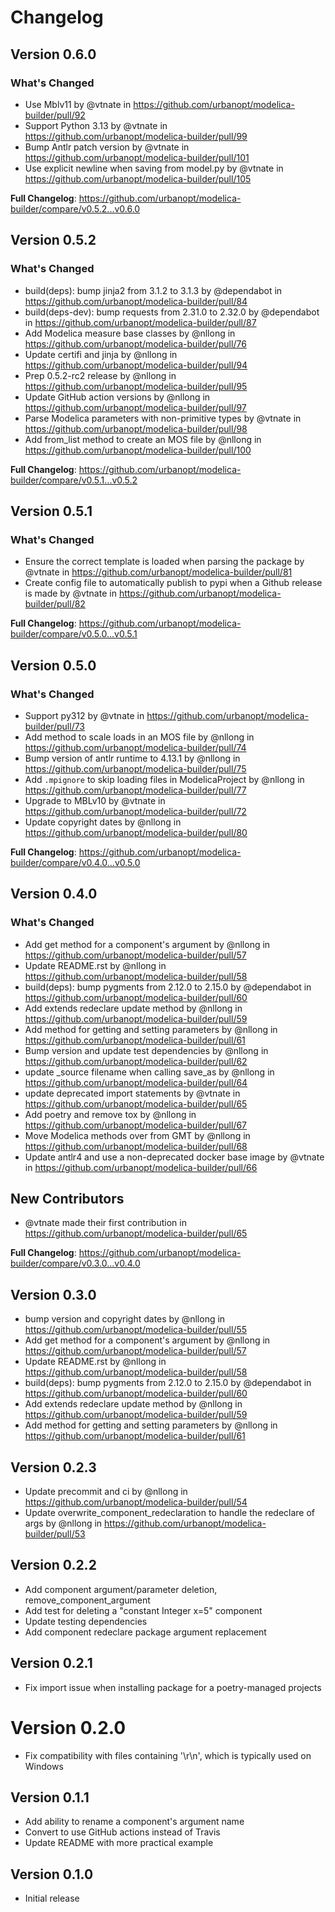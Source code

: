 # Changelog

## Version 0.6.0
### What's Changed
* Use Mblv11 by @vtnate in https://github.com/urbanopt/modelica-builder/pull/92
* Support Python 3.13 by @vtnate in https://github.com/urbanopt/modelica-builder/pull/99
* Bump Antlr patch version by @vtnate in https://github.com/urbanopt/modelica-builder/pull/101
* Use explicit newline when saving from model.py by @vtnate in https://github.com/urbanopt/modelica-builder/pull/105


**Full Changelog**: https://github.com/urbanopt/modelica-builder/compare/v0.5.2...v0.6.0

## Version 0.5.2
### What's Changed
* build(deps): bump jinja2 from 3.1.2 to 3.1.3 by @dependabot in https://github.com/urbanopt/modelica-builder/pull/84
* build(deps-dev): bump requests from 2.31.0 to 2.32.0 by @dependabot in https://github.com/urbanopt/modelica-builder/pull/87
* Add Modelica measure base classes by @nllong in https://github.com/urbanopt/modelica-builder/pull/76
* Update certifi and jinja by @nllong in https://github.com/urbanopt/modelica-builder/pull/94
* Prep 0.5.2-rc2 release by @nllong in https://github.com/urbanopt/modelica-builder/pull/95
* Update GitHub action versions by @nllong in https://github.com/urbanopt/modelica-builder/pull/97
* Parse Modelica parameters with non-primitive types by @vtnate in https://github.com/urbanopt/modelica-builder/pull/98
* Add from_list method to create an MOS file by @nllong in https://github.com/urbanopt/modelica-builder/pull/100


**Full Changelog**: https://github.com/urbanopt/modelica-builder/compare/v0.5.1...v0.5.2

## Version 0.5.1

### What's Changed

* Ensure the correct template is loaded when parsing the package by @vtnate in https://github.com/urbanopt/modelica-builder/pull/81
* Create config file to automatically publish to pypi when a Github release is made by @vtnate in https://github.com/urbanopt/modelica-builder/pull/82

**Full Changelog**: https://github.com/urbanopt/modelica-builder/compare/v0.5.0...v0.5.1

## Version 0.5.0

### What's Changed

* Support py312 by @vtnate in https://github.com/urbanopt/modelica-builder/pull/73
* Add method to scale loads in an MOS file by @nllong in https://github.com/urbanopt/modelica-builder/pull/74
* Bump version of antlr runtime to 4.13.1 by @nllong in https://github.com/urbanopt/modelica-builder/pull/75
* Add `.mpignore` to skip loading files in ModelicaProject by @nllong in https://github.com/urbanopt/modelica-builder/pull/77
* Upgrade to MBLv10 by @vtnate in https://github.com/urbanopt/modelica-builder/pull/72
* Update copyright dates by @nllong in https://github.com/urbanopt/modelica-builder/pull/80

**Full Changelog**: https://github.com/urbanopt/modelica-builder/compare/v0.4.0...v0.5.0

## Version 0.4.0

### What's Changed

* Add get method for a component's argument by @nllong in https://github.com/urbanopt/modelica-builder/pull/57
* Update README.rst by @nllong in https://github.com/urbanopt/modelica-builder/pull/58
* build(deps): bump pygments from 2.12.0 to 2.15.0 by @dependabot in https://github.com/urbanopt/modelica-builder/pull/60
* Add extends redeclare update method by @nllong in https://github.com/urbanopt/modelica-builder/pull/59
* Add method for getting and setting parameters by @nllong in https://github.com/urbanopt/modelica-builder/pull/61
* Bump version and update test dependencies by @nllong in https://github.com/urbanopt/modelica-builder/pull/62
* update _source filename when calling save_as by @nllong in https://github.com/urbanopt/modelica-builder/pull/64
* update deprecated import statements by @vtnate in https://github.com/urbanopt/modelica-builder/pull/65
* Add poetry and remove tox by @nllong in https://github.com/urbanopt/modelica-builder/pull/67
* Move Modelica methods over from GMT by @nllong in https://github.com/urbanopt/modelica-builder/pull/68
* Update antlr4 and use a non-deprecated docker base image by @vtnate in https://github.com/urbanopt/modelica-builder/pull/66

## New Contributors
* @vtnate made their first contribution in https://github.com/urbanopt/modelica-builder/pull/65

**Full Changelog**: https://github.com/urbanopt/modelica-builder/compare/v0.3.0...v0.4.0

## Version 0.3.0

* bump version and copyright dates by @nllong in https://github.com/urbanopt/modelica-builder/pull/55
* Add get method for a component's argument by @nllong in https://github.com/urbanopt/modelica-builder/pull/57
* Update README.rst by @nllong in https://github.com/urbanopt/modelica-builder/pull/58
* build(deps): bump pygments from 2.12.0 to 2.15.0 by @dependabot in https://github.com/urbanopt/modelica-builder/pull/60
* Add extends redeclare update method by @nllong in https://github.com/urbanopt/modelica-builder/pull/59
* Add method for getting and setting parameters by @nllong in https://github.com/urbanopt/modelica-builder/pull/61

## Version 0.2.3

* Update precommit and ci by @nllong in https://github.com/urbanopt/modelica-builder/pull/54
* Update overwrite_component_redeclaration to handle the redeclare of args by @nllong in https://github.com/urbanopt/modelica-builder/pull/53

## Version 0.2.2

* Add component argument/parameter deletion, remove_component_argument
* Add test for deleting a "constant Integer x=5" component
* Update testing dependencies
* Add component redeclare package argument replacement

## Version 0.2.1

* Fix import issue when installing package for a poetry-managed projects

# Version 0.2.0

* Fix compatibility with files containing '\r\n', which is typically used on Windows

## Version 0.1.1

* Add ability to rename a component's argument name
* Convert to use GitHub actions instead of Travis
* Update README with more practical example

## Version 0.1.0

* Initial release
